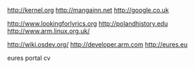 http://kernel.org http://mangainn.net http://google.co.uk

http://www.lookingforlyrics.org http://polandhistory.edu http://www.arm.linux.org.uk/ 

http://wiki.osdev.org/ http://developer.arm.com http://eures.eu 
 
 eures portal cv
